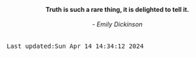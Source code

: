 
<div align="center"><b><span>Truth is such a rare thing, it is delighted to tell it.</span></b><br><br><i> - Emily Dickinson</i></div>
<br><br><kbd>Last updated:Sun Apr 14 14:34:12 2024</kbd>